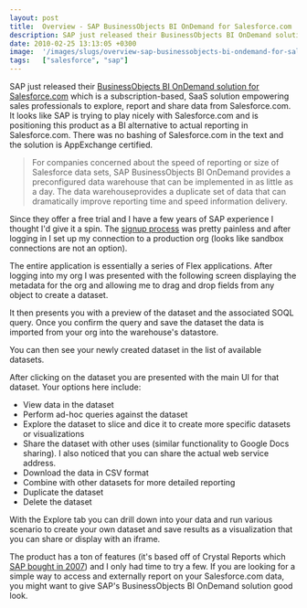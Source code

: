 ```yaml
---
layout: post
title:  Overview - SAP BusinessObjects BI OnDemand for Salesforce.com
description: SAP just released their BusinessObjects BI OnDemand solution for Salesforce.com  which is a subscription-based, SaaS solution empowering sales professionals to explore, report and share data from Salesforce.com. It looks like SAP is trying to play nicely with Salesforce.com and is positioning this product as a BI alternative to actual reporting in Salesforce.com. There was no bashing of Salesforce.com in the text and the solution is AppExchange certified. > For companies concerned about the spe
date: 2010-02-25 13:13:05 +0300
image:  '/images/slugs/overview-sap-businessobjects-bi-ondemand-for-salesforce-com.jpg'
tags:   ["salesforce", "sap"]
---
```

<p style="clear: both">SAP just released their <a href="http://ondemand.com/salesforce/" target="_blank">BusinessObjects BI OnDemand solution for Salesforce.com</a> which is a subscription-based, SaaS solution empowering sales professionals to explore, report and share data from Salesforce.com. It looks like SAP is trying to play nicely with Salesforce.com and is positioning this product as a BI alternative to actual reporting in Salesforce.com. There was no bashing of Salesforce.com in the text and the solution is AppExchange certified.</p><blockquote style="clear: both"><p>For companies concerned about the speed of reporting or size of Salesforce data sets, SAP BusinessObjects BI OnDemand provides a preconfigured data warehouse that can be implemented in as little as a day. The data warehouseprovides a duplicate set of data that can dramatically improve reporting time and speed information delivery.</p></blockquote><p style="clear: both">Since they offer a free trial and I have a few years of SAP experience I thought I'd give it a spin. The <a href="https://bi.ondemand.com/user_registrations/new" target="_blank">signup process</a> was pretty painless and after logging in I set up my connection to a production org (looks like sandbox connections are not an option).</p><p style="clear: both">The entire application is essentially a series of Flex applications. After logging into my org I was presented with the following screen displaying the metadata for the org and allowing me to drag and drop fields from any object to create a dataset.</p><p style="clear: both">It then presents you with a preview of the dataset and the associated SOQL query. Once you confirm the query and save the dataset the data is imported from your org into the warehouse's datastore.</p><p style="clear: both">You can then see your newly created dataset in the list of available datasets.</p><p style="clear: both">After clicking on the dataset you are presented with the main UI for that dataset. Your options here include:</p><ul style="clear: both"><li>View data in the dataset</li><li>Perform ad-hoc queries against the dataset</li><li>Explore the dataset to slice and dice it to create more specific datasets or visualizations</li><li>Share the dataset with other uses (similar functionality to Google Docs sharing). I also noticed that you can share the actual web service address.</li><li>Download the data in CSV format</li><li>Combine with other datasets for more detailed reporting</li><li>Duplicate the dataset</li><li>Delete the dataset</li></ul><p style="clear: both">With the Explore tab you can drill down into your data and run various scenario to create your own dataset and save results as a visualization that you can share or display with an iframe.</p><p style="clear: both">The product has a ton of features (it's based off of Crystal Reports which <a href="/2007/10/10/suprise-sap-acquires-business-objects/" target="_blank">SAP bought in 2007</a>) and I only had time to try a few. If you are looking for a simple way to access and externally report on your Salesforce.com data, you might want to give SAP's BusinessObjects BI OnDemand solution good look.</p><br class="final-break" style="clear: both" />
